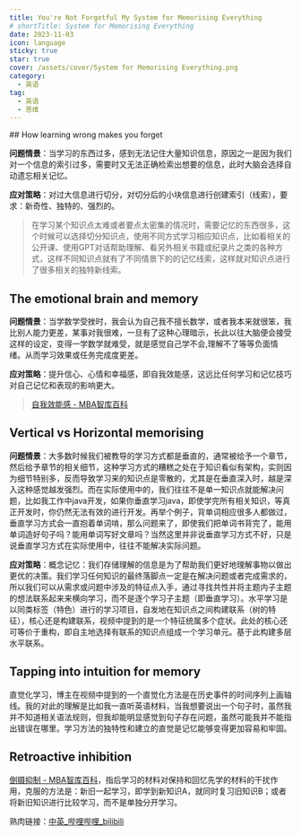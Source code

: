 ```yaml
---
title: You're Not Forgetful My System for Memorising Everything
# shortTitle: System for Memorising Everything
date: 2023-11-03
icon: language
sticky: true
star: true
cover: /assets/cover/System for Memorising Everything.png
category:
  - 英语
tag:
  - 英语
  - 思维
---
```

<!-- <YouTube id="mxURe-EUmAs" :start="70"/> -->
<YouTube id="mxURe-EUmAs"/>
## How learning wrong makes you forget 

**问题情景**：当学习的东西过多，感到无法记住大量知识信息，原因之一是因为我们对一个信息的索引过多，需要时又无法正确检索出想要的信息，此时大脑会选择自动遗忘相关记忆。

**应对策略**：对过大信息进行切分，对切分后的小块信息进行创建索引（线索），要求：新奇性、独特的、强烈的。
> 在学习某个知识点太难或者要点太密集的情况时，需要记忆的东西很多，这个时候可以选择切分知识点，使用不同方式学习相应知识点，比如看相关的公开课、使用GPT对话帮助理解、看另外相关书籍或纪录片之类的各种方式，这样不同知识点就有了不同情景下的的记忆线索，这样就对知识点进行了很多相关的独特新线索。

## The emotional brain and memory
**问题情景**：当学数学受挫时，我会认为自己我不擅长数学，或者我本来就很笨，我比别人能力更差，某事对我很难，一旦有了这种心理暗示，长此以往大脑便会接受这样的设定，变得一学数学就难受，就是感觉自己学不会,理解不了等等负面情绪。从而学习效果或任务完成度更差。

**应对策略**：提升信心、心情和幸福感，即自我效能感，这远比任何学习和记忆技巧对自己记忆和表现的影响更大。
> [自我效能感 - MBA智库百科](https://wiki.mbalib.com/wiki/%E8%87%AA%E6%88%91%E6%95%88%E8%83%BD%E6%84%9F)

## Vertical vs Horizontal memorising
**问题情景**：大多数时候我们被教导的学习方式都是垂直的，通常被给予一个章节，然后给予章节的相关细节，这种学习方式的糟糕之处在于知识看似有架构，实则因为细节特别多，反而导致学习来的知识点是零散的，尤其是在垂直深入时，越是深入这种感觉越发强烈。而在实际使用中的，我们往往不是单一知识点就能解决问题，比如我工作中java开发，如果你垂直学习java，即使学完所有相关知识，等真正开发时，你仍然无法有效的进行开发。再举个例子，背单词相应很多人都做过，垂直学习方式会一直抱着单词啃，那么问题来了，即使我们把单词书背完了，能用单词造好句子吗？能用单词写好文章吗？当然这里并非说垂直学习方式不好，只是说垂直学习方式在实际使用中，往往不能解决实际问题。

**应对策略**：概念记忆：我们存储理解的信息是为了帮助我们更好地理解事物以做出更优的决策。我们学习任何知识的最终落脚点一定是在解决问题或者完成需求的，所以我们可以从需求或问题中涉及的特征点入手，通过寻找共性并将主题内子主题的想法联系起来来横向学习，而不是逐个学习子主题（即垂直学习）。水平学习是以同类标签（特色）进行的学习项目，自发地在知识点之间构建联系（树的特征），核心还是构建联系，视频中提到的是一个特征统属多个症状。此处的核心还可等价于重构，即自主地选择有联系的知识点组成一个学习单元。基于此构建多层水平联系。

## Tapping into intuition for memory 
直觉化学习，博主在视频中提到的一个直觉化方法是在历史事件的时间序列上画轴线。我的对此的理解是比如我一直听英语材料，当我想要说出一个句子时，虽然我并不知道相关语法规则，但我却能明显感觉到句子存在问题，虽然可能我并不能指出错误在哪里。学习方法的独特性和建立的直觉是记忆能够变得更加容易和牢固。

## Retroactive inhibition
[倒摄抑制 - MBA智库百科](https://wiki.mbalib.com/wiki/%E5%80%92%E6%91%84%E6%8A%91%E5%88%B6)，指后学习的材料对保持和回忆先学的材料的干扰作用，克服的方法是：新旧一起学习，即学到新知识A，就同时复习旧知识B；或者将新旧知识进行比较学习，而不是单独分开学习。

熟肉链接：[中英_哔哩哔哩_bilibili](https://www.bilibili.com/video/BV1Jw411a7cY?p=1&vd_source=17b8e72ce334b30777c5f16592820c8b)
